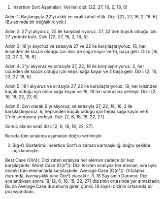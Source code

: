 1. Insertion Sort Aşamaları:
Verilen dizi: [22, 27, 16, 2, 18, 6]

Adım 1:
Başlangıçta 22'yi aldık ve sıralı kabul ettik.
Dizi: [22, 27, 16, 2, 18, 6] (Bu adımda bir değişiklik yok.)

Adım 2:
27'yi alıyoruz, 22 ile karşılaştırıyoruz. 27, 22'den büyük olduğu için 27 yerinde kalır.
Dizi: [22, 27, 16, 2, 18, 6]

Adım 3:
16'yı alıyoruz ve sırasıyla 27 ve 22 ile karşılaştırıyoruz. 16, her ikisinden de küçük olduğu için ikisi de sağa kayar ve 16, başa gelir.
Dizi: [16, 22, 27, 2, 18, 6]

Adım 4:
2'yi alıyoruz ve sırasıyla 27, 22, 16 ile karşılaştırıyoruz. 2, her üçünden de küçük olduğu için hepsi sağa kayar ve 2 başa gelir.
Dizi: [2, 16, 22, 27, 18, 6]

Adım 5:
18'i alıyoruz ve sırasıyla 27, 22 ile karşılaştırıyoruz. 18, her ikisinden küçük olduğu için onlar sağa kayar ve 18, 16'nın sonrasına yerleşir.
Dizi: [2, 16, 18, 22, 27, 6]

Adım 6:
Son olarak 6'yı alıyoruz, ve sırasıyla 27, 22, 18, 16, 2 ile karşılaştırıyoruz. 6, hepsinden küçük olduğu için hepsi sağa kayar ve 6, 2'nin sonrasına yerleşir.
Dizi: [2, 6, 16, 18, 22, 27]

Sonuç olarak sıralı dizi: [2, 6, 16, 18, 22, 27]

Burada tüm sıralama aşamaları doğru verilmiştir.

2. Big-O Gösterimi:
Insertion Sort'un zaman karmaşıklığı doğru şekilde açıklanmıştır:

Best Case (O(n)): Dizi zaten sıralıysa her eleman sadece bir kez karşılaştırılır.
Worst Case (O(n²)): Dizi tersten sıralıysa her eleman, sırasıyla önceki tüm elemanlarla karşılaştırılır.
Average Case (O(n²)): Ortalama durumda, karmaşıklık yine O(n²) olacaktır.
3. 18 Sayısının Durumu:
Dizi sıralandıktan sonra 18, [2, 6, 16, 18, 22, 27] dizisinin ortasında yer almaktadır. Bu da Average Case durumuna girer, çünkü 18 sayısı dizinin ortasında bir pozisyondadır.